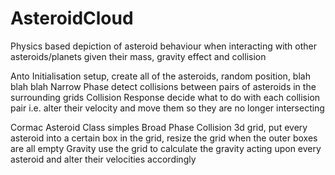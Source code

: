AsteroidCloud
=============

Physics based depiction of asteroid behaviour when interacting with other asteroids/planets given their mass, gravity effect and collision

Anto
	Initialisation
		setup, create all of the asteroids, random position, blah blah blah
	Narrow Phase
		detect collisions between pairs of asteroids in the surrounding grids
	Collision Response
		decide what to do with each collision pair i.e. alter their velocity and move them so they are no longer intersecting

Cormac
	Asteroid Class
		simples
	Broad Phase Collision
		3d grid, put every asteroid into a certain box in the grid, resize the grid when the outer boxes are all empty
	Gravity
		use the grid to calculate the gravity acting upon every asteroid and alter their velocities accordingly
